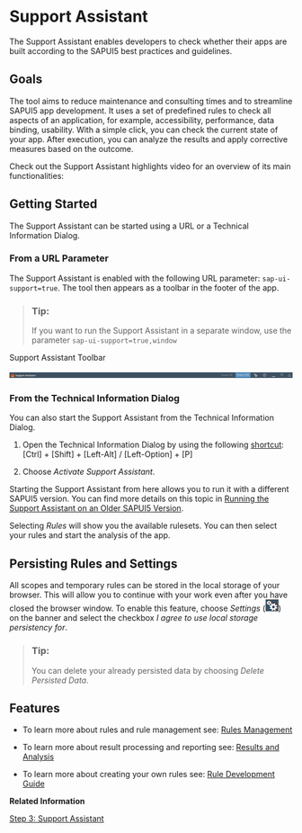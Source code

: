 <!-- loio57ccd7d7103640e3a187ed55e1d2c163 -->

# Support Assistant

The Support Assistant enables developers to check whether their apps are built according to the SAPUI5 best practices and guidelines.



## Goals

The tool aims to reduce maintenance and consulting times and to streamline SAPUI5 app development. It uses a set of predefined rules to check all aspects of an application, for example, accessibility, performance, data binding, usability. With a simple click, you can check the current state of your app. After execution, you can analyze the results and apply corrective measures based on the outcome.

Check out the Support Assistant highlights video for an overview of its main functionalities:

  



## Getting Started

The Support Assistant can be started using a URL or a Technical Information Dialog.



### From a URL Parameter

The Support Assistant is enabled with the following URL parameter: `sap-ui-support=true`. The tool then appears as a toolbar in the footer of the app.

> ### Tip:  
> If you want to run the Support Assistant in a separate window, use the parameter `sap-ui-support=true,window` 

   
  
<a name="loio57ccd7d7103640e3a187ed55e1d2c163__fig_c11_3j1_k1b"/>Support Assistant Toolbar

 ![](images/Support_Assistant_Toolbar_c9ec61c.png "Support Assistant Toolbar ") 



### From the Technical Information Dialog

You can also start the Support Assistant from the Technical Information Dialog.

1.  Open the Technical Information Dialog by using the following [shortcut](../02_Read-Me-First/keyboard-shortcuts-for-sapui5-tools-154844c.md):  [Ctrl\] + [Shift\] + [Left-Alt\] / [Left-Option\] + [P\]  

2.  Choose *Activate Support Assistant*.


Starting the Support Assistant from here allows you to run it with a different SAPUI5 version. You can find more details on this topic in [Running the Support Assistant on an Older SAPUI5 Version](running-the-support-assistant-on-an-older-sapui5-version-473201b.md).

Selecting *Rules* will show you the available rulesets. You can then select your rules and start the analysis of the app.



<a name="loio57ccd7d7103640e3a187ed55e1d2c163__section_zxz_jh3_rz"/>

## Persisting Rules and Settings

All scopes and temporary rules can be stored in the local storage of your browser. This will allow you to continue with your work even after you have closed the browser window. To enable this feature, choose *Settings* \(![](images/AS-Settings-Button_24b9cee.png)\) on the banner and select the checkbox *I agree to use local storage persistency for*.

> ### Tip:  
> You can delete your already persisted data by choosing *Delete Persisted Data*.



## Features

-   To learn more about rules and rule management see: [Rules Management](rules-management-3fc864a.md)

-   To learn more about result processing and reporting see: [Results and Analysis](results-and-analysis-f09fab1.md)

-   To learn more about creating your own rules see: [Rule Development Guide](rule-development-guide-cd356da.md)


**Related Information**  


[Step 3: Support Assistant](../03_Get-Started/step-3-support-assistant-35f08e1.md "In this tutorial step, we will have a closer look at Support Assistant. You can use this tool to check whether your app is built according to the best practices with predefined rules.")

